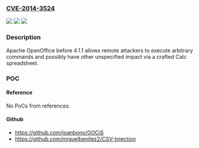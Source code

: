 ### [CVE-2014-3524](https://cve.mitre.org/cgi-bin/cvename.cgi?name=CVE-2014-3524)
![](https://img.shields.io/static/v1?label=Product&message=n%2Fa&color=blue)
![](https://img.shields.io/static/v1?label=Version&message=%3D%20n%2Fa%20&color=brighgreen)
![](https://img.shields.io/static/v1?label=Vulnerability&message=n%2Fa&color=brighgreen)

### Description

Apache OpenOffice before 4.1.1 allows remote attackers to execute arbitrary commands and possibly have other unspecified impact via a crafted Calc spreadsheet.

### POC

#### Reference
No PoCs from references.

#### Github
- https://github.com/joanbono/GOCiS
- https://github.com/miguelbenitez2/CSV-Injection

